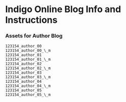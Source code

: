 # Indigo Online Blog Info and Instructions

### Assets for Author Blog

```
123154_author_00
123154_author_00_\_m
123154_author_01
123154_author_01_\_m
123154_author_02
123154_author_02_\_m
123154_author_03
123154_author_03_\_m
123154_author_04
123154_author_04_\_m
123154_author_05
123154_author_05_\_m
```
